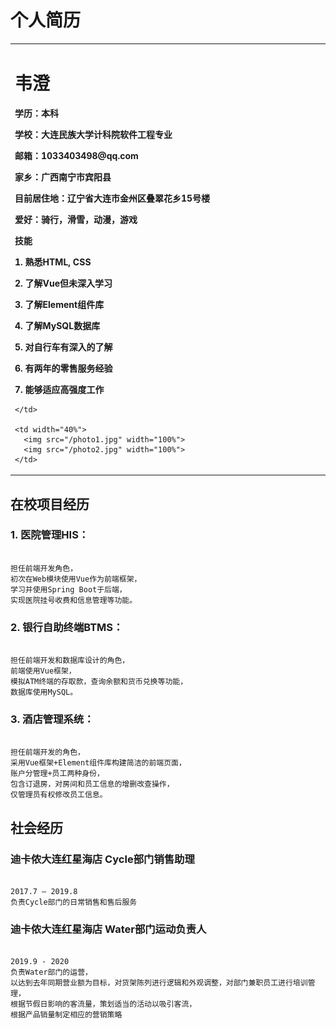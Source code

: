 # 个人简历

<table border="0">
  <tr>
    <td width="60%">
      <h1>韦澄</h1>
      <p><b>学历：本科</b></p>
      <p><b>学校：大连民族大学计科院软件工程专业</b></p>
      <p><b>邮箱：1033403498@qq.com</b></p>
      <p><b>家乡：广西南宁市宾阳县</b></p>
      <p><b>目前居住地：辽宁省大连市金州区叠翠花乡15号楼</b></p>
      <p><b>爱好：骑行，滑雪，动漫，游戏</b></p>
      <p><b>技能</b></p>
      <p><b>1.	熟悉HTML, CSS</b></p>
      <p><b>2.	了解Vue但未深入学习</b></p>
      <p><b>3.	了解Element组件库</b></p>
      <p><b>4.	了解MySQL数据库</b></p>
      <p><b>5.	对自行车有深入的了解</b></p>
      <p><b>6.	有两年的零售服务经验</b></p>
      <p><b>7.	能够适应高强度工作</b></p>

    </td>
    
    <td width="40%">
      <img src="/photo1.jpg" width="100%">
      <img src="/photo2.jpg" width="100%">
    </td>
    
  </tr>
</table>

<h2>在校项目经历</h2>

<h3>1.	医院管理HIS：</h3>

```markdow

担任前端开发角色，
初次在Web模块使用Vue作为前端框架，
学习并使用Spring Boot于后端，
实现医院挂号收费和信息管理等功能。

```
<h3>2.	银行自助终端BTMS：</h3>

```markdow

担任前端开发和数据库设计的角色，
前端使用Vue框架，
模拟ATM终端的存取款，查询余额和货币兑换等功能，
数据库使用MySQL。

```

<h3>3.	酒店管理系统：</h3>

```markdow

担任前端开发的角色，
采用Vue框架+Element组件库构建简洁的前端页面，
账户分管理+员工两种身份，
包含订退房，对房间和员工信息的增删改查操作，
仅管理员有权修改员工信息。

```

<h2>社会经历</h2>

<h3>迪卡侬大连红星海店 Cycle部门销售助理</h3>

```markdow

2017.7 – 2019.8
负责Cycle部门的日常销售和售后服务

```

<h3>迪卡侬大连红星海店 Water部门运动负责人</h3>

```markdow

2019.9 - 2020
负责Water部门的运营，
以达到去年同期营业额为目标，对货架陈列进行逻辑和外观调整，对部门兼职员工进行培训管理，
根据节假日影响的客流量，策划适当的活动以吸引客流，
根据产品销量制定相应的营销策略
 
```
